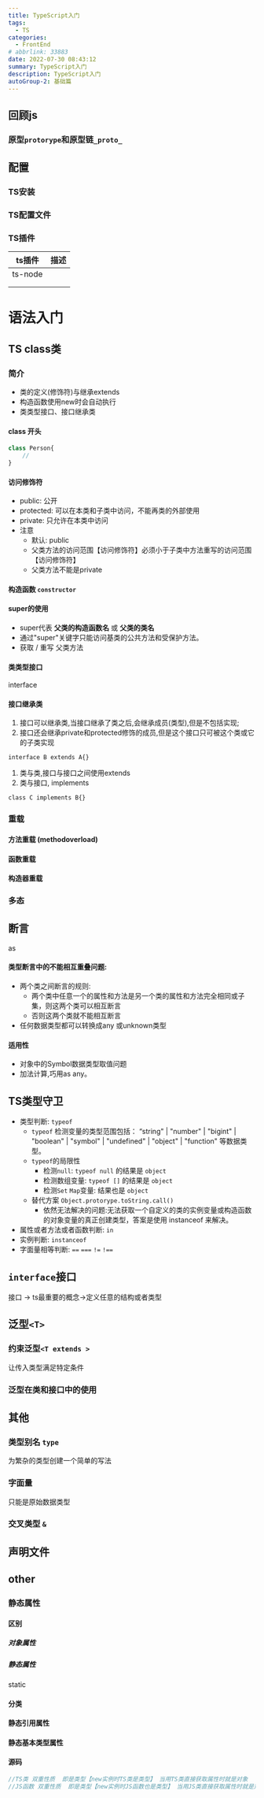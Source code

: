 ```yaml
---
title: TypeScript入门
tags: 
  - TS
categories: 
  - FrontEnd
# abbrlink: 33883
date: 2022-07-30 08:43:12
summary: TypeScript入门
description: TypeScript入门
autoGroup-2: 基础篇
---
```


## 回顾js

### 原型`protorype`和原型链`_proto_`



## 配置


### TS安装


### TS配置文件


### TS插件
| ts插件  | 描述 |
| ------- | ---- |
| ts-node |      |
|         |      |
|         |      |



# 语法入门

## TS class类

### 简介

- 类的定义(修饰符)与继承extends
- 构造函数使用new时会自动执行
- 类类型接口、接口继承类



#### class 开头

```typescript
class Person{
    // 
}
```



#### 访问修饰符

- public: 公开
- protected: 可以在本类和子类中访问，不能再类的外部使用
- private: 只允许在本类中访问
- 注意
  - 默认: public
  - 父类方法的访问范围【访问修饰符】必须小于子类中方法重写的访问范围【访问修饰符】
  - 父类方法不能是private 



#### 构造函数 `constructor`



#### super的使用

- super代表 **父类的构造函数名** 或 **父类的类名**
- 通过"super"关键字只能访问基类的公共方法和受保护方法。
- 获取 / 重写 父类方法



#### 类类型接口

interface



#### 接口继承类

1. 接口可以继承类,当接口继承了类之后,会继承成员(类型),但是不包括实现;
2. 接口还会继承private和protected修饰的成员,但是这个接口只可被这个类或它的子类实现

`interface B extends A{}`



1. 类与类,接口与接口之间使用extends
2. 类与接口, implements

`class C implements B{}`



### 重载

#### 方法重载 (methodoverload)



#### 函数重载



#### 构造器重载



### 多态



## 断言

as

#### 类型断言中的不能相互重叠问题:

- 两个类之间断言的规则:
  - 两个类中任意一个的属性和方法是另一个类的属性和方法完全相同或子集，则这两个类可以相互断言
  - 否则这两个类就不能相互断言
- 任何数据类型都可以转换成any 或unknown类型



#### 适用性

- 对象中的Symbol数据类型取值问题
- 加法计算,巧用as any。



## TS类型守卫

- 类型判断: `typeof`
  - `typeof` 检测变量的类型范围包括：  “string" | "number" | "bigint" | "boolean" | "symbol" | "undefined" | "object" | "function" 等数据类型。
  - `typeof`的局限性
    - 检测`null`: `typeof null` 的结果是 `object`
    - 检测数组变量: `typeof []` 的结果是 `object`
    - 检测`Set` `Map`变量:  结果也是 `object`
  - 替代方案 `Object.protorype.toString.call()`
    - 依然无法解决的问题:无法获取一个自定义的类的实例变量或构造函数的对象变量的真正创建类型，答案是使用 instanceof 来解决。
- 属性或者方法或者函数判断: `in`
- 实例判断: `instanceof`
- 字面量相等判断: `==` `===` `!=` `!==`



## `interface`接口

接口 -> ts最重要的概念->定义任意的结构或者类型



## 泛型`<T>`



### 约束泛型`<T extends >`

让传入类型满足特定条件



### 泛型在类和接口中的使用



## 其他



### 类型别名 `type`

为繁杂的类型创建一个简单的写法



### 字面量

只能是原始数据类型



### 交叉类型 `&`



## 声明文件







## other

### 静态属性

#### 区别 

##### 对象属性



##### 静态属性

static



#### 分类

#### 静态引用属性

#### 静态基本类型属性



#### 源码



```js
//TS类 双重性质  即是类型【new实例时TS类是类型】 当用TS类直接获取属性时就是对象
//JS函数 双重性质  即是类型【new实例时JS函数也是类型】 当用JS类直接获取属性时就是对象
```

